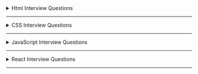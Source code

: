 <details>
  <summary>Html Interview Questions</summary>

  <details>
    <summary>1. What is Html? </summary>

- HTML stands for **HyperText Markup Language**. It defines the structure of the data that will be rendered on the browser in a webpage.

- It is a standard text formatting language used for developing web pages **released in 1993**.

- The latest version of HTML is HTML5. There are two main components in HTML language, **Tags** and **Attributes**.
</details>

---

  <details>
    <summary>2. State the difference between HTML and XHTML. </summary>

| **HTML**                                                                                                                                      | **XHTML**                                                                                                                                                    |
| --------------------------------------------------------------------------------------------------------------------------------------------- | ------------------------------------------------------------------------------------------------------------------------------------------------------------ |
| HTML stands for **HyperText Markup Language**. It was developed by Tim Berners-Lee.                                                           | XHTML stands for **Extensible Hypertext Markup Language**. It was developed by W3C i.e.lowercase World Wide Web Consortium.                                  |
| **It was developed in 1991**. It is **extended from SGML**. All **tags and attributes are not necessarily to be in lower or upper case**.     | **It was released in 2000**. It is **extended from XML and HTML**. In this, **every tag and attribute should be in lower case**.                             |
| The **format is a document file format**. **Doctype is not necessary to write at the top**. The used filename **extensions are .html, .htm**. | The **format is a markup language**. **Doctype is very necessary to write at the top of the file**. The used Filename **extensions are .xhtml, .xht, .xml**. |
| It is **not necessary to close the tags in the order they are opened**.                                                                       | It is **necessary to close the tags in the order they are opened**.                                                                                          |

</details>

---

  <details>
    <summary>3. State the difference between Elements and Tags?</summary>

| Elements                                                                                                                                                                                | Tags                                                                                                             |
| --------------------------------------------------------------------------------------------------------------------------------------------------------------------------------------- | ---------------------------------------------------------------------------------------------------------------- |
| An element **consists of an opening tag, content, and a closing tag**. It represents a complete, structured unit within an HTML document.                                               | A tag is a **fundamental building block of HTML**.Tags are used to define HTML elements.                         |
| Elements can be as **simple as a pair of tags or it can include content between the opening and closing tags.** Ex- &lt;p&gt; &lt;/p&gt;, &lt;p&gt;This is a paragraph&lt;/p&gt;        | Tags are represented by angle brackets `("<" and ">")`.**Tags come in pairs: an opening tag and a closing tag**. |
| Elements can also have attributes that provide additional information about the element.                                                                                                | **Opening tag:** &lt;tagname&gt; . **Closing tag:** &lt;/tagname&gt;                                             |
| **Example of an element with content:** &lt;p&gt;This is a paragraph&lt;/p&gt;. **Example of an element without content (empty element):** &lt;img src="image.jpg" alt="An image" /&gt; | **Example**: &lt;p&gt; (opening tag), &lt;/p&gt; (closing tag)                                                   |

</details>

---

  <details>
    <summary>4. What are Attributes in tags? </summary>

- Attributes provide additional information about HTML elements and are used within the opening tag of an element.

- Attributes are always included in the opening tag and are written as name/value pairs.

  ```html
  <tagname attribute="value">Content</tagname>
  ```

- Attributes can be used to modify the behavior or appearance of an element. Different elements support different attributes.
  ```html
  <a href="https://www.example.com">Visit Example.com</a>
  ```
- Some of the **common attributes are id, class, src, href, alt** etc.
</details>

---

  <details>
    <summary>5. What are void elements in HTML?</summary>

- HTML elements which do not have closing tags or do not need to be closed are Void elements. For Example
  ```html
  <br />, <img />,
  <hr />
  <input /> <meta />, <link />, etc
  ```
- Void elements, also known as self-closing or empty elements, are HTML elements that do not have any content between an opening tag and a closing tag.

  </details>

---

  <details>
    <summary>6. What are Meta tags? </summary>

- Meta tags in HTML provide metadata about the HTML document. Metadata is information about data, and in the context of HTML.

- Meta tags convey information about the document itself, such as character encoding, page description, keywords, viewport settings, and more.

- Meta tags are placed within the &lt;head&gt; section of an HTML document.
- Here are some common meta tags and their purposes: - `<meta charset="UTF-8">` --> **Specifies the character encoding for the document**. In this example, it's set to UTF-8, which is a widely used character encoding for displaying various characters and symbols.

      - `<meta name="viewport" content="width=device-width, initial-scale=1.0">` --> **Defines the viewport properties, especially important for responsive web design**. It ensures that the page is displayed properly on different devices and screen sizes.

      - `<meta name="description" content="A brief description of the page">` --> **Provides a concise description of the HTML document**. This description may be used by search engines when displaying search results.

      - `<meta name="keywords" content="keyword1, keyword2, keyword3">` --> **Specifies a comma-separated list of keywords relevant to the content of the page**. This information was historically used by search engines for indexing.

      - `<meta name="author" content="Author Name">` --> **Identifies the author of the document.**
      - `<meta http-equiv="refresh" content="5;url=https://example.com/">` --> **Redirects the browser to another URL after a specified number of seconds (in this example, 5 seconds).**

  </details>

---

  <details>
    <summary>7. State the difference between HTML and HTML5. </summary>

| HTML                                                                                                                  | HTML5                                                                                                                           |
| --------------------------------------------------------------------------------------------------------------------- | ------------------------------------------------------------------------------------------------------------------------------- |
| It **didn’t support &lt;audio&gt; and &lt;video&gt; without the use of Flash player support.**                        | It **supports audio and video controls with the use of &lt;audio&gt; and &lt;video&gt; tags.**                                  |
| It **uses cookies to store temporary data**. **Does not allow JavaScript** to run in the browser.                     | It uses **SQL databases and application cache to store offline data**.                                                          |
| **Not possible to draw shapes** like circles, rectangles, triangles, etc.                                             | **Allows JavaScript to run in the background**. This is possible due to JS Web worker API in HTML5.                             |
| Elements like **nav** and **header** were not present. The **doctype declaration is too long and complicated**.       | **HTML5 allows drawing shapes** like circles, rectangles, triangles, etc.                                                       |
| **Vector graphics are possible in HTML with the help of various technologies** such as VML, Silver-light, Flash, etc. | New elements for web structure like **nav**, **header**, **footer**, etc. The **doctype declaration is quite simple and easy**. |
| It **does not allow drag-and-drop effects**.                                                                          | **Vector graphics is additionally an integral part** of HTML5 like **SVG** and **canvas.**                                      |

</details>

---

  <details>
    <summary>8. What are HTML entities? </summary>

- HTML entities is essential when you want to display reserved characters or characters with special meanings in HTML without triggering their associated behaviors.

- HTML entities are used to ensure that the browser correctly interprets and displays characters, even if they are reserved characters in HTML markup.

- Some common HTML entities are `&lt`, `&gt`, `&amp;euro`, `&apos` and `&quot` etc.
</details>

---

  <details>
    <summary>9. Difference between Inline and Block Elements in Html? </summary>

| **Inline**                                                                                                                                     | **Block**                                                                                                                                   |
| ---------------------------------------------------------------------------------------------------------------------------------------------- | ------------------------------------------------------------------------------------------------------------------------------------------- |
| **Inline elements do not start on a new line and only take up as much width as necessary. They do not force a new line to begin after them.**. | **Block-level elements typically start on a new line and take up the full width available, extending the entire width of their container**. |
| Inline elements flow within the content and appear next to each other horizontally..                                                           | Block-level elements create a "block" or a rectangular box in the document flow, stacking vertically on top of each other.                  |
| Examples :- `<span>`, `<a>`, `<img>`, `<br>`,`<input>`, `<strong>` and `<em>` etc.                                                             | Examples :- `<div>`, `<p>`, `<h1> to <h6>`, `<ul>`,`<ol>`, `<li>`, `<table>` and `<form>` etc.                                              |
| **Inline elements cannot contain block-level elements but can contain other inline elements**.                                                 | **Block-level elements can contain other block-level and inline elements**.                                                                 |

</details>

---

  <details>
    <summary>10. What is the difference between &lt; figure &gt; tag and &lt; img &gt; tag? </summary>

| **Figure**                                                                                                                                                                                               | **Img**                                                                                                                                                                                                                                                    |
| -------------------------------------------------------------------------------------------------------------------------------------------------------------------------------------------------------- | ---------------------------------------------------------------------------------------------------------------------------------------------------------------------------------------------------------------------------------------------------------- |
| The `<figure>` tag is used to **group together an image `(<img>)` and its caption** `(<figcaption>)`.                                                                                                    | The `<img>` (image) tag is **used to embed images in an HTML document**. It is a **void or self-closing tag, meaning it does not have a closing tag**.                                                                                                     |
| It **provides semantic meaning to the relationship between the image and its associated content**.                                                                                                       | The **src** attribute of the `<img>` tag specifies the **source (URL or file path) of the image**. Additional attributes, such as **alt** for **alternative text**, **width**, **height**, and others, can be used to provide information about the image. |
| It is a **block-level element**. **Example :-** &lt;figure&gt;&lt;img src="image.jpg" alt="An example image" /&gt;&lt;figcaption&gt;This is the caption for the image.&lt;/figcaption&gt;&lt;/figure&gt; | Example :- &lt;img src="image.jpg" alt="An example image" /&gt;                                                                                                                                                                                            |

  </details>

---

  <details>
    <summary>11. Difference between &lt; link &gt; and &lt; a &gt; tag.</summary>

| **"a" tag (Anchor Tag)**                                                                                                                                                                      | **link tag**                                                                                                                                                                                                           |
| --------------------------------------------------------------------------------------------------------------------------------------------------------------------------------------------- | ---------------------------------------------------------------------------------------------------------------------------------------------------------------------------------------------------------------------- |
| The `<a>` tag is **primarily used to create hyperlinks**, allowing users to navigate to other pages or resources.                                                                             | **The `<link>` tag is used to include external resources and define relationships between the current document and external resources**. It is commonly used to link external stylesheets, icons, and other resources. |
| **It can be used to link to external resources (other websites) or internal resources (other pages within the same website)**. The **href** attribute is used to specify the destination URL. | **It is often placed within the `<head>` section of an HTML document**. Common attributes include rel (relationship), href (URL of the external resource), and type (the MIME type of the resource).                   |
| The `<a>` tag can also be used to **create links within the same page using the fragment identifier (#)** to target an element with a specific id attribute.                                  | Row 3, Col 2                                                                                                                                                                                                           |
| Example :- `<a href="https://www.example.com">Visit Example.com</a>`                                                                                                                          | Example :- `<link rel="stylesheet" href="styles.css" />`                                                                                                                                                               |

  </details>

---

  <details>
    <summary>12. What is the difference between “display: none” and “visibility: hidden”, when used as attributes to the HTML element? </summary>

| **display: none**                                                                                                                                                   | **visibility: hidden**                                                                                                                                                                  |
| ------------------------------------------------------------------------------------------------------------------------------------------------------------------- | --------------------------------------------------------------------------------------------------------------------------------------------------------------------------------------- |
| **The display: none property removes the element from the normal document flow, and it effectively hides the element completely**.                                  | **The visibility: hidden property hides the element while still maintaining its position in the layout. The element is not visible, but it still occupies space in the document flow.** |
| The **hidden element takes up no space in the layout, meaning it doesn't affect the positioning of surrounding elements** as if it were not in the document at all. | The hidden **element is not rendered, but it still affects the layout as if it were visible.** Child elements within the hidden element are also hidden.                                |
| **Child elements within the hidden element are also hidden.** The element is not rendered, and it cannot be interacted with by the user.                            | **The element is not visible, but it is still part of the document structure and can potentially be interacted with by the user through scripting.**                                    |
| Example :- .hidden-element {display: none;}                                                                                                                         | Example :- .hidden-element {visibility: hidden;}                                                                                                                                        |

</details>

---

  <details>
    <summary>13. How do you create nested web pages in HTML? </summary>

- **Creating nested web pages using iframes in HTML involves embedding one HTML document within another using the `<iframe>`tag. Here's an example:-**

**parent.html**

```html
<!DOCTYPE html>
<html lang="en">
  <head>
    <meta charset="UTF-8" />
    <meta name="viewport" content="width=device-width, initial-scale=1.0" />
    <title>Parent Page</title>
  </head>
  <body>
    <h1>Parent Page</h1>
    <p>This is the content of the parent page.</p>

    <!-- Use an iframe to embed the child page -->
    <iframe src="child.html" width="600" height="400"></iframe>
  </body>
</html>
```

- **child.html**

```html
<!DOCTYPE html>
<html lang="en">
  <head>
    <meta charset="UTF-8" />
    <meta name="viewport" content="width=device-width, initial-scale=1.0" />
    <title>Child Page</title>
  </head>
  <body>
    <h1>Child Page</h1>
    <p>This is the content of the child page.</p>
  </body>
</html>
```

- **Creating nested web pages using iframes in HTML involves embedding one HTML document within another using the `<iframe>`tag. Here's an example:-**

- The &lt;embed&gt; tag in HTML is used for embedding external applications which are generally multimedia content like audio or video into an HTML document.

- It is used as a container for embedding plug-ins such as flash animations. This tag is a new tag in HTML 5, and it requires only starting tag.

- **embed**

  ```html
  <!DOCTYPE html>
  <html>
    <head>
      <title>embed Tag</title>
      <style>
        q {
          color: #00cc00;
          font-style: italic;
        }
      </style>
    </head>
    <body>
      <q>GeeksforGeeks</q> is loading.
      <br />
      <embed src="loading2.swf" type="application/x-shockwave-flash" />
    </body>
  </html>
  ```

  </details>

---

  <details>
    <summary>14. What is the use of the target attribute in the &lt;link&gt; tag? </summary>

- The HTML &lt;link&gt; **target Attribute** is used to specify the **window or a frame where the linked document is loaded**. It is not supported by HTML 5.

  ```html
  <link target="_blank|_self|_parent|_top|framename" />
  ```

- Attribute Values :-
- **\_blank**: It opens the link in a new window.
- **\_self**: It opens the linked document in the same frame.
- **\_parent**: It opens the linked document in the parent frameset.
- **\_top**: It opens the linked document in the full body of the window.
- **framename**: It opens the linked document in the named frame.

  </details>

---

  <details>
    <summary>15. What are semantic elements? </summary>

- Semantic Elements have meaningful names which tell about the type of content. For instance header, footer, table, … etc.

- HTML5 introduces many semantic elements as mentioned below

- **article**: It contains independent content which doesn’t require any other context.
- **aside**: It is used to place content in a sidebar i.e. aside from the existing content.
- **details**: It defines additional details that the user can hide or view.
- **figure & figcaption**: It is used to add an image to a web page with a small description.
- **footer**: It is located at the bottom of any article or document, they can contain contact details, copyright information, etc.
- **header**: It is used for the header of a section introductory of a page.
- **main**: It defines the main content of the document.
- **mark**: It is used to highlight the text.
- **nav**: It is used to define a set of navigation links in the form of a navigation bar or nav menu.
- **section**: A page can be split into sections like Introduction, Contact Information, Details, etc and each of these sections can be in a different section tag.
</details>

---

  <details>
    <summary>16. What is HTML Canvas? </summary>

- The HTML **“canvas”** element is **used to draw graphics via JavaScript**.

- The **“canvas” element is only a container for graphics**. One must use JavaScript to actually draw the graphics.

- Canvas has **several methods for drawing paths, boxes, circles, text, and adding images**.

- The **canvas would be a rectangular area on an HTML page**. By default, a **canvas has no border and no content**.

- An **id attribute** has been specified to refer to it in a script, and a **width and height attribute** to define the size of the canvas. The **style attribute** is used to add a border.

- **CANVAS**

```html
<!DOCTYPE html>
<html>
  <body>
    <canvas
      id="myCanvas"
      width="400"
      height="200"
      style="border:2px solid #000000;"
    >
    </canvas>
  </body>
</html>
```

  </details>

---

  <details>
    <summary>17. What are web storage APIs? </summary>

- **SessionStorage** and **LocalStorage** are known as the **web storage API**. Data can be stored on the client side by using these APIs.

| SessionStorage                                                                                                                                                     | LocalStorage                                                                                                                                                                     |
| ------------------------------------------------------------------------------------------------------------------------------------------------------------------ | -------------------------------------------------------------------------------------------------------------------------------------------------------------------------------- |
| SessionStorage is **used for storing data on the client side**. **Maximum limit of data saving in SessionStorage is about 5 MB**.                                  | Like SessionStorage, LocalStorage also **. **Maximum limit of data saving is about 5 MB in LocalStorage also\*\*.                                                                |
| **Data in the SessionStorage exist till the current tab is open** if we close the current tab then our data will also erase automatically from the SessionStorage. | LocalStorage has **no expiration time, Data in the LocalStorage persist till the user manually delete it**. This is the only difference between LocalStorage and SessionStorage. |

</details>

---

---

  <details>
    <summary>18. What are the new input types in HTML5 for forms? </summary>

## The following are the new input types in HTML5 for forms:

- **date -** Allows the user to select a date.

  ```html
  <input type="”date”" />
  ```

- **datetime -** Allows the user to select date and time using UTC date and time format.

  ```html
  <input type="”datetime”" />
  ```

- **datetime-local -** To select the date and time as per the local time.

  ```html
  <input type="”datetime-local”" />
  ```

- **month -** Select month and year.

  ```html
  <input type="”month”" />
  ```

- **time -** The time of day.

  ```html
  <input type="”time”" />
  ```

- **week -** Enables you to select the week and year.

  ```html
  <input type="”week”" />
  ```

- **color -** Enables you to enter a simple color value.

  ```html
  <input type="”color””" />
  ```

- **email -** Validates the input using the standard email format.

  ```html
  <input type="”email”" />
  ```

- **search -** Searches a data set.

  ```html
  <input type="”search”" />
  ```

- **number -** Accepts only numbers.

  ```html
  <input type="”number”" />
  ```

- **url -** Accepts only URLs.

  ```html
  <input type="”url”" />
  ```

  </details>

---

  <details>
    <summary>19. Explain an image map in HTML. </summary>

- An image map is **defined by the &lt;map&gt; tag**. Using this the image map tag, **we can linking the different web pages using a single image**. We can add one or more clickable areas in a single image using &lt;area&gt; tags.
</details>

---

  <details>
    <summary>20. What is the use of the figure tag in HTML 5? </summary>

- The &lt;figure&gt; tag **identifies self-contained content related to the main content. It adds self-contained content like photos, diagrams, illustrations, etc**.

- The figure, its caption, and its contents are referenced as a single unit from the main flow of the document.

- The **&lt;figure&gt; tag has two elements img src and figcaption**. **Img src is used for adding image sources in a document**, while **figcaption sets the caption of an image**.

```html
<figure>
      <img src="pancakes.jpg" alt="Blueberry Pancakes" />     
  <figcaption>A Stack of Blueberry Pancakes</figcaption>
</figure>
```

  </details>

---

  <details>
    <summary>21. What is a datalist tag? </summary>

- The &lt;datalist&gt; tag provides autocomplete feature in the HTML files. **It enables users to add the autocomplete form based on the predefined options**.

- It can be **used with an input tag so users can easily fill the data in the forms using predefined options**.

```html
<label for="car">Choose your car from the list:</label>
<input list="cars" name="car" id="car" />
<datalist id="cars">
    
  <option value="Honda">  </option>
  <option value="Hyundai">  </option>
  <option value="Maruti">  </option>
  <option value="Audi">  </option>
  <option value="BMW"></option>
</datalist>
```

  </details>

---

  <details>
    <summary>22. Why is the required attribute used in HTML5? </summary>

- This **attribute is mainly used for form validation**. Before submitting the form, **it compels the user to enter text in the text area or text field**.
</details>

---

  <details>
    <summary>23. What is the use of Geolocation API in HTML5? </summary>

- One of the **best HTML5 APIs is Geolocation API** which is **used to determine the geographical location of the user for a web application**.

- With HTML5, you can **now browse to the visitor’s current website’s latitude and longitude coordinates**.

- These **coordinates can be recorded by JavaScript and sent to the server, allowing it to display your position on the page**.

- The geolocation API is used with **navigation.geolocation object**. A Geolocation object that **contains the user’s location information and can produce a customized result is returned via the read-only property of the object**.

- **Syntax -**

```javascript
var geoLocation = navigator.geolocation;
```

  </details>

---

  <details>
    <summary>24. What is the benefit of collapsing the white space in HTML? </summary>

- **White space** is a term **used to describe empty or blank values in the code the browser reads and displays**. The collapsing of these white spaces is a unique characteristic of HTML.

- The **advantage of this feature is in its ability to reduce the time of transmitting data between server and client by removing unused bytes taken up by the white spaces**.

- If you **accidentally leave excess white space, the browser will disregard it and perfectly display the UI**.
</details>

---

  <details>
    <summary>25. What is an SVG tag in HTML? Give Example. </summary>

- **Scalable Vector Graphics** is the abbreviation for the HTML SVG. A **modularized language called HTML SVG is used to describe visuals in XML**.

- **Vector and hybrid vector/raster graphics in two dimensions are described in XML**. It comes from the W3C. **Text files containing XML define the actions of SVG images**.

- The **ability to produce and edit SVG images as XML files means that they can be done with a text editor**, but usually speaking, drawing applications like Inkspace are preferred for this purpose.

  ```html
  <!DOCTYPE html>
  <html>
    <body>
      <svg width="200" height="200">
        <circle
          cx="50"
          cy="50"
          r="45"
          stroke="pink"
          stroke-width="4"
          fill="cyan"
        />
      </svg>
    </body>
  </html>
  ```

  </details>

---

</details>

---

<!-- ************** CSS Started *************** -->
<details>
  <summary>CSS Interview Questions</summary>

  <details>
    <summary>1. What is CSS? Name some CSS frameworks.</summary>

- CSS stands for **Cascading Style Sheet**. It is a **popular styling language** which is **used with HTML to design websites**.

- **CSS allows you to apply styles to web pages**. More importantly, CSS **enables you to do this independent of the HTML that makes up each web page**.

- _It can also be used with any XML documents including plain XML, SVG, and XUL_.

**Some of the frameworks of CSS are :-**

- CSS frameworks are libraries that make web page styling easier. Some of them are **Foundation**, **Bootstrap**, **Gumby**, **Ukit**, **Semantic UI**, etc.
  </details>

  ***

  <details>
    <summary>2. What are the elements of the CSS Box Model?</summary>

  - The CSS box model **defines the layout and design of CSS elements**. It is a container that **contains multiple properties** including **borders**, **margin**, **padding**, and the **content** itself.

  - The elements are:

    - **Margin** - It removes the area around the border. It is transparent.
    - **Border** - It represents the area around the padding.
    - **Padding** - It removes the area around the content. It is transparent.
    - **Content** - It represents the content like text, images, etc.

  - The **web browser renders every element as a rectangular box according to the CSS box model**.

  </details>

  ***

  <details>
    <summary>3. What is a CSS selector?</summary>

  - CSS Selectors are **used to selecting HTML elements based on their element name, id, attributes, etc**.
  - It is **also referred as a link between the HTML document and the style sheet**.
  - There are several different types of selectors in CSS.

    - **CSS Element Selector**
    - **CSS Id Selector**
    - **CSS Class Selector**
    - **CSS Universal Selector**
    - **CSS Group Selector**

  - For [more details](https://medium.com/@subhamkr1995dob/article-on-the-introduction-to-css-and-its-selectors-c4c254135387) about css selectors
  </details>

  ***

  <details>
    <summary>4. State the difference between CSS and CSS3.</summary>

  | **CSS**                                                                                            | **CSS3**                                                                                                                                                        |
  | -------------------------------------------------------------------------------------------------- | --------------------------------------------------------------------------------------------------------------------------------------------------------------- |
  | **CSS is capable of positioning texts and objects**. CSS is somehow backward compatible with CSS3. | On the other hand, **CSS3 is capable of making the web page more attractive and takes less time to create**. If you write CSS3 code in CSS, it will be invalid. |
  | **Responsive designing is not supported in CSS**                                                   | **CSS3 is the latest version, hence it supports responsive design.**                                                                                            |
  | CSS cannot be split into modules.                                                                  | Whereas, whereas CSS3 can be breakdown into modules.                                                                                                            |
  | Using CSS, we **cannot build 3D animation and transformation**.                                    | But in CSS3 we can **perform all kinds of animation and transformations as it supports animation and 3D transformations**.                                      |
  | CSS is **very slow as compared to CSS3**                                                           | Whereas, **CSS3 is faster than CSS**.                                                                                                                           |

  </details>

  ***

  <details>
    <summary>5. Lists of CSS Frameworks</summary>

  - **The best CSS frameworks are**:

    - Bootstrap
    - Foundation
    - Bulma
    - UIKit
    - Semantic UI
    - Materialize
    - Pure
    - Tailwind CSS
    </details>

  ***

  <details>
    <summary>6. How many different ways are their to add CSS to HTML file?</summary>

  - **There are three types of CSS which are given below:**

    - **Inline CSS:** Inline CSS contains the **CSS property in the body section attached with the element known as inline CSS**. This kind of style is specified within an HTML tag using the style attribute.

    - **Internal or Embedded CSS:** This can be **used when a single HTML document must be styled uniquely.** The CSS ruleset should be within the HTML file in the head section i.e the **CSS is embedded within the HTML file**.

    - **External CSS:** External CSS **contains a separate CSS file which contains only style property with the help of tag attributes (For example class, id, heading, … etc).** CSS property is written in a separate file with **.css** extension and should be linked to the HTML document using the **link tag**. **This means that for each element, style can be set only once and that will be applied across web pages**.
    </details>

  ***

  <details>
    <summary>7. What is a CSS preprocessor? What are SASS, LESS, and Stylus? Why do people use them?</summary>

  - **CSS preprocessor is a tool used to enhance the basic functionality and let us use the complex logical syntax** such as **variables**, **functions**, **mixins**, and **code nesting within vanilla CSS scripts themselves**.

  - CSS preprocessor **allows us to generate CSS from the preprocessor’s own unique syntax**. It extends the basic functionality of default vanilla CSS through its own scripting language.

  - **There are 3 preprocessor of CSS :-**

    - **SaaS (Syntactically Awesome Style Sheets) :-**

      - It **reduces the repetition of CSS, thus saving time. It uses .sass extension.**

      - SASS can be **written in two different syntaxes**. The original syntax, called the **indented syntax**, uses indentation to separate code blocks and newline characters to separate rules.

      - The **newer syntax**, Sassy CSS (SCSS), **uses block formatting, like CSS, and braces to denote code blocks and semicolons to separate rules within a block.** The _indented syntax and SCSS files have the extensions .sass and .scss respectively_.

    - **Less (Leener Stylesheets) :-**

      - **Easy to add to any JavaScript project with the help of npm or less.js file.** Here, **@ is used to define the variables.**

      - **It uses the extension .less. LESS syntax is similar to SCSS with some exceptions.**

    - **Stylus :-** + **Stylus is quite flexible when it comes to writing syntax**. It **supports native CSS and allows omission of colons, semicolons, and brackets**.

          + There is **no need to use @ or $ to define the variables**.

      </details>

  ***

  <details>
    <summary>8. What is the difference among inline, inline-block, and block elements?</summary>

| **Inline**                                                                                                        | **Inline-Block**                                                                                                                                                                | **Block**                                                                                                                    |
| ----------------------------------------------------------------------------------------------------------------- | ------------------------------------------------------------------------------------------------------------------------------------------------------------------------------- | ---------------------------------------------------------------------------------------------------------------------------- |
| Inline elements **do not start on a new line**; they appear on the same line as the content and tags beside them. | Inline-block elements are **similar to inline elements, but they can have padding, margins, and set height and width values**.                                                  | Block elements **always start on a new line and occupy an entire row or width**.                                             |
| Inline elements **do not force a new line to begin after them, and they flow with the content**.                  | Like inline elements, inline-block elements **do not start on a new line, but they can have a width and height, and they respect top and bottom margins and paddings**.         | Block elements **create a "block" or "box" on the page, and subsequent elements start on a new line below them.**            |
| Some examples of inline elements are &lt;a&gt;, &lt;strong&gt;, &lt;span&gt;, and &lt;img&gt;.                    | This makes inline-block elements useful for **creating layouts where you want elements to sit next to each other horizontally**, but you also want to control their dimensions. | Examples of block elements include &lt;div&gt;, &lt;p&gt;, &lt;h1&gt; to &lt;h6&gt;, &lt;ul&gt;, &lt;ol&gt;, and &lt;li&gt;. |

  </details>

---

  <details>
    <summary>9. What are pseudo elements and pseudo classes?</summary>

| **pseudo elements**                                                                                                   | **pseudo-class**                                                                                                  |
| --------------------------------------------------------------------------------------------------------------------- | ----------------------------------------------------------------------------------------------------------------- |
| Pseudo elements help to **create items that do not normally exist in the document tree**.                             | Pseudo classes **select regular elements under specific conditions** such as when a user is hovering over a link. |
| The examples of pseudo elements are: **::before**, **::after**, **::selection**, **::first-letter**, **::first-line** | The examples of pseudo classes are: **:hover**, **:active**, **:link**, **:visited**, **:focus**                  |

  </details>

---

  <details>
    <summary>10. What are the differences between adaptive design and responsive design?</summary>

| **Adaptive Design**                                                                                                                                                                                                           | **Responsive Design**                                                                                                                                                 |
| ----------------------------------------------------------------------------------------------------------------------------------------------------------------------------------------------------------------------------- | --------------------------------------------------------------------------------------------------------------------------------------------------------------------- |
| It **focuses on multiple fixed layout sizes in website development**.                                                                                                                                                         | It **focuses on showing content based on available browser space.**                                                                                                   |
| In this kind of website design, **first the available space is detected and then the layout**, with most appropriate size, is picked and used to display the content. **Resized browser window has no effect on the design**. | In this kind of website design, **when the browser window is resized, the content of the website is dynamically and optimally rearranged to accommodate the window.** |
| It uses six standard screen widths, **320 px**, **480 px**, **760 px**, **960 px**, **1200 px**, and **1600 px**.                                                                                                             | Depending on the target device’s properties, **it uses CSS media queries to change styles for adapting to different screens.**                                        |
| It **takes a lot of time and effort** because the options and realities of the end users need to be examined first and then the best possible adaptive solutions are designed.                                                | Building and designing fluid websites that can accommodate content depending on the screen size **does not take much work**.                                          |
| It **gives a lot of control over the design for specific screens**.                                                                                                                                                           | It **does not allow much control over the design.**                                                                                                                   |

  </details>

---

  <details>
    <summary>11. What is the use of ruleset?</summary>

- In CSS, **a ruleset is a fundamental structure that defines the styling properties for a specific set of HTML elements**.

- A ruleset consists of two main parts: a selector and a declaration block.

  - **Selector**:

    - The selector is used to target one or more HTML elements to which the styling rules will be applied.

    - It can be an HTML tag (e.g., p for paragraphs), a class (e.g., .my-class), an ID (e.g., #my-id), or a combination of these.

  - **Declaration Block**:

        - The declaration block is enclosed in curly braces {} and contains one or more declarations separated by semicolons.

        - Each declaration consists of a property and a value, specifying the style rule for the selected element(s).

          ```css
          /* Selector */
                p {
                  /* Declaration Block */
                  color: blue;
                  font-size: 16px;
                  margin: 10px;
                }
          ```

    </details>

---

  <details>
    <summary>12. What are the advantages and disadvantages of External Style Sheets?</summary>

- Advantages :- The advantages of using external style sheets are as follows:

  - Styles of numerous **documents can be organized from one single file.**

  - Classes can be made for use on numerous HTML element types in many forms of the site.

  - In complex contexts, methods such as **selector** and **grouping** can be implemented to apply styles.

- Disadvantages :- The disadvantages of using external style sheets are as follows:

      + An **extra download is necessary to import style information for each file.**

      + The **execution of the file may be deferred till the external style sheet is loaded.**

      + While implementing style sheets, we need to test web pages with multiple browsers in order to check compatibility issues.

  </details>

---

  <details>
    <summary>13. What is the float property of CSS?</summary>

- The CSS float property is used to move the image to the right or left along with the texts to be wrapped around it.
- It doesn't change the property of the elements used before it.
- The float property defines the flow of content. Below are the types of floating properties:

  | **Float Type** | **Usage**                                                                   |
  | -------------- | --------------------------------------------------------------------------- |
  | float: left    | Element floats on the left side of the container                            |
  | float: right   | Element floats on the right side of the container                           |
  | float: inherit | The element inherits the floating property of its parent (div, table, etc…) |
  | float: none    | Element is displayed as it is (Default).                                    |

  </details>

---

  <details>
    <summary>14. What are the properties of Flexbox?</summary>

- **The different properties of flex-box are as followed :-**

  - **display :-** **It is used to describe a flex container.** The flex value is utilized to establish a flex container.

  - **flex-direction :-** **It is employed to determine the direction of the primary axis, which is the axis that flex items are arranged along.** This property can have the values **row**, **row-reverse**, **column**, and **column-reverse**.

  - **justify-content :-** **It aligns flex items parallel to the primary axis.** This property can take many different values, including **flex-start**, **flex-end**, **center**, **space-between**, **space-around**, and **space-evenly**.

  - **align-items :-** **It align flex items perpendicular to the primary axis.** **Flex-start**, **flex-end**, **center**, **baseline**, and **stretch** are all possible values for this attribute.

  - **flex-wrap :-** **It determines whether or not flex items should wrap when their width exceeds the width of the flex container.** This property’s possible values are **nowrap**, **wrap**, and **wrap-reverse**.

  - **align-content :-** When there is **extra space in the flex container, use align-content to align flex lines perpendicular to the major axis.** This property’s likely values are **flex-start**, **flex-end**, **center**, **space-between**, **space-around**, and **stretch**.

  - **flex :-** It is **used to establish** the **flex grow**, **flex shrink**, and **flex basis** of a **flex** item. The **shorthand property** flex creates all three values at the same time. **The individual properties are flex-grow, flex-shrink, and flex-basis**.
  </details>

---

  <details>
    <summary>15. Why is the imported function an easy way to insert a file?</summary>

- An imported style sheet permits us to **import external files or combine one style sheet with another**.

- The import function **gives the provision to combine many elements or functionalities into one**.

- The **syntax to import** any file is **@import notation**, which is used inside the &lt;Style&gt; tag. There is a **one rule** that implies that the **last imported sheet will override the previous ones.**

  ```html
  <Link Rel=Stylesheet Href=”Main.Css” Type=”Text/Css>
  <style type="”text" ="css”">
    <!–
      @import url(http://www.xyz.css); ..your code
    –>
  </style>
  ```

  </details>

---

  <details>
    <summary>16. How is border-box different from content-box?</summary>

| **Border Box**                                                                                                                                                               | **Content Box**                                                                                                               |
| ---------------------------------------------------------------------------------------------------------------------------------------------------------------------------- | ----------------------------------------------------------------------------------------------------------------------------- |
| The **border-box property contains** the **content**, **border**, and **padding in height and width properties**.                                                            | **Content-box**, on the other hand, is the **default value box-sizing property.**                                             |
| **The border box includes both the content and the padding of an element.**                                                                                                  | **The content box represents the actual content of the element, such as text, images, or other media.**                       |
| **If you set the width and height of an element using the border-box model**, the specified dimensions include **both the content box and any padding or border around it.** | When you **set the width and height of an element using CSS**, you are usually **setting the dimensions of the content box.** |
| This can be particularly **useful when you want to control the total space an element occupies, including its content, padding, and border.**                                | If you set the width of an element to 100 pixels, for example, the content box will be 100 pixels wide.                       |

#### Border Box

```css
  .border-box {
    box-sizing: border-box;
    width: 100px;
    height: 50px;
    border: 2px solid black;
  }

  <div class="border-box">This is the border box</div>

```

#### Content Box

```css
.content-box {
  width: 100px;
  height: 50px;
  border: 2px solid black;
}
<div class="content-box">This is the content box</div>

```

  </details>

---

  <details>
    <summary>17. Explain the concept of specificity in CSS.</summary>

- In CSS, **specificity is a set of rules that determines which styles are applied to an element when multiple conflicting styles are present.**

- Specificity is **important for understanding how the browser decides which CSS rules to apply when there are competing selectors targeting the same element.**

- The **more specific a selector** is, the **higher its specificity**.

- **Specificity is typically expressed as a four-part value**, represented as **a**, **b**, **c**, **d**, where each part corresponds to a different level of specificity:

      + **Inline Styles (a):**
        * This is the **highest level of specificity.**
        * It **involves styles applied directly to an element using the style attribute.**

          ```html
          <p style="color: red;">This is a paragraph.</p>
          ```

      + **ID Selectors (b):**
        * ID selectors **target elements with a specific id attribute.**
        * They are **more specific than class selectors or tag selectors.**

          ```css
            #uniqueElement {
              color: blue;
            }
          ```

      + **Class Selectors, Attribute Selectors, and Pseudo-Classes (c):**
        * These selectors **target elements based on their class, attribute, or state.**
        * They **are less specific than ID selectors but more specific than tag selectors.**

          ```css
            .someClass {
              font-size: 16px;
            }

            [type="text"] {
              background-color: #eee;
            }

            a:hover {
              text-decoration: underline;
            }
          ```

      + **Type Selectors and Pseudo-Elements (d):**
        * **These are the least specific selectors** and **target elements based on their type** (e.g., div, p, a) or pseudo-elements (e.g., ::before, ::after).

          ```css
            p {
              margin: 10px;
            }

            li::before {
              content: "•";
            }
          ```

  </details>

---

  <details>
    <summary>18. Describe the difference between position: relative;, absolute;, fixed;, and static;.</summary>

- In CSS, the **position property is used to control the positioning of elements on a web page.** The values you can use with the **position property include relative, absolute, fixed, and static.**

  - **position: static; :-**

    - This is the **default value.**
    - Elements with **position: static;** are **positioned in the normal flow of the document.**
    - The **top**, **right**, **bottom**, and **left properties have no effect on statically positioned elements.**

      ```css
      .static-example {
        position: static;
      }
      ```

  * **position: relative; :-**

    - **Positioned relative to its normal position in the document flow.**
    - The **top**, **right**, **bottom**, and **left** properties can be **used to adjust the element's position relative to where it would be in the normal flow.**

      ```css
      .relative-example {
        position: relative;
        top: 10px;
        left: 20px;
      }
      ```

  * **position: absolute; :-**

    - **Positioned relative to the nearest positioned ancestor** (instead of positioned relative to the viewport, like fixed).
    - If there is **no positioned ancestor, it is positioned relative to the initial containing block (often the &lt;html&gt; element).**
    - The **top**, **right**, **bottom**, and **left properties are used to position the element.**

      ```css
      .absolute-example {
        position: absolute;
        top: 50px;
        left: 100px;
      }
      ```

  * **position: fixed; :-**

    - **Positioned relative to the viewport (browser window).**
    - **It remains fixed at its position even when the page is scrolled.**
    - The **top**, **right**, **bottom**, and **left properties are used to position the element.**

      ```css
      .absolute-example {
        position: absolute;
        top: 50px;
        left: 100px;
      }
      ```

  ## Note :-

      - It's important to note that when using relative, absolute, or fixed, the positioned element is taken out of the normal flow of the document, and other elements may be positioned relative to it.

  </details>

---

  <details>
    <summary>19. What is the purpose of the z-index property?</summary>

- The z-index property in CSS is used to **control the stacking order of positioned elements on a web page along the z-axis (depth axis)**.

- **When elements overlap**, the z-index property determines **the order in which they are stacked**, with **higher values appearing in front of or on top of lower values.**

- **Elements are stacked in the order they appear in the HTML document.** **Elements that come later** in the document are **stacked on top of earlier elements by default.**

- The z-index property can be **applied to positioned elements (position: relative;, position: absolute;, or position: fixed;).**

- **Negative values are also allowed**, and they **place the element behind elements with positive or zero z-index values.**

- **The z-index property only works on positioned elements.** If an element is not positioned (position: static; is the default), the z-index has no effect.

- **Keep in mind** that the z-index property only **affects the stacking order within the same stacking context**, and **stacking contexts are created** by elements with a **specified position value other than static and a z-index value other than auto.**
</details>

---

  <details>
    <summary>20. Explain the CSS 'box-sizing' property.</summary>

- The **box-sizing property** in CSS is **used to control how the total width and height of an element are calculated, including its content, padding, and border.**

- It has **two possible values:** _content-box_ **and** _border-box._

- Using **box-sizing: border-box;** can be particularly useful in layouts, as it simplifies calculations.

- With border-box, you can **set the dimensions of an element without worrying about adding the padding and border sizes separately.**

- You can also set **box-sizing: border-box; globally using the universal selector \* to apply it to all elements on the page.**

- **Keep in mind that changing the box-sizing property may affect existing layouts**, so it's essential to test and adjust accordingly.
</details>

---

  <details>
    <summary>21. How does Flexbox differ from Grid layout?</summary>

| **FLEXBOX**                                                                                                                              | **GRID**                                                                                                                                          |
| ---------------------------------------------------------------------------------------------------------------------------------------- | ------------------------------------------------------------------------------------------------------------------------------------------------- |
| It is a **one-dimensional layout model**, primarily **designed for laying out items in a single direction—either as a row or a column.** | It is a **two-dimensional layout model** that allows you to **define both rows and columns in a grid, creating a more complex layout structure.** |
| **You can define whether items should flow in rows or columns**, and the **cross axis is perpendicular to the main axis.**               | **Involves both rows and columns, and you can control them independently.**                                                                       |
| Provides **properties like justify-content and align-items to align items along the main and cross axes.**                               | Offers similar alignment **properties (justify-items, align-items), but you can also align entire grid areas.**                                   |
| **Allows you to reorder items using the order property.**                                                                                | **Doesn't automatically reorder items; it focuses on the placement of items in the defined grid.**                                                |
| **Well-suited for building dynamic and responsive interfaces**, especially when dealing with **content of unknown size**.                | **Useful for larger, more structured layouts**where you have a defined grid structure.                                                            |
| **Deals with either rows or columns at a time.**                                                                                         | **Simultaneously handles rows and columns**, allowing for complex layout structures.                                                              |
| **Items are placed along a single axis**, either **horizontally** or **vertically**.                                                     | **Items are placed in both rows and columns**, and you have **precise control over their placement**.                                             |

  </details>

---

  <details>
    <summary>22. Explain the concept of CSS Grid Layout and provide an example.</summary>

- CSS Grid Layout is a powerful **two-dimensional layout system** that allows you to **design complex web layouts with rows and columns**.

- It provides a **grid-based structure** for both the **container** and its **children**, offering **precise control over the placement and alignment of elements**.

- We can **create responsive and flexible designs more efficiently than traditional layout methods**.

- Here's a brief explanation of the key concepts in CSS Grid Layout:

  - **Grid Container:-**

    - The element on which you apply **display: grid** becomes the grid container.
    - It **holds the grid items (children)** and **defines the grid context.**

  - **Grid Items:-**
    - The **direct children of the grid container** are the grid items.
    - They are **placed within the grid cells** created by the grid container.
  - **Grid Lines:-**

    - **Horizontal and vertical lines** that **divide the grid into rows and columns**.
    - **Numbered starting from 1**, and you can refer to them in positioning grid items.

  - **Grid Tracks:-**

    - The **space between two adjacent grid lines**, either a **row track** or a **column track**.
    - Can be sized explicitly or implicitly based on content.

  - **Grid Areas:-** + Named areas of the grid **created by combining multiple cells**. + Useful for **assigning content to specific regions** of the grid.

        ```html
        <!DOCTYPE html>
        <html lang="en">
        <head>
          <meta charset="UTF-8">
          <meta name="viewport" content="width=device-width, initial-scale=1.0">
          <style>
            .grid-container {
                display: grid;
                grid-template-columns: 1fr 2fr 1fr; /* Three columns, the middle one twice as wide as the others */
                grid-template-rows: 100px 200px; /* Two rows with specified heights */
                gap: 10px; /* Space between grid items */
            }

            .item {
                background-color: lightblue;
                padding: 20px;
                border: 1px solid #333;
              }

            /* Define a named area */
            .item2 {
              grid-area: 2 / 2 / 3 / 3; /* Row start / Column start / Row end / Column end */
           }
          </style>
        </head>
        <body>
          <div class="grid-container">
            <div class="item">1</div>
            <div class="item item2">2</div>
            <div class="item">3</div>
            <div class="item">4</div>
          </div>
        </body>
        </html>
        ```
        ### Example - In this example
        + The **.grid-container is set as a grid** with three columns and two rows.
        + Each **.item** is a **grid item** placed within the grid cells.
        + **.item2** is assigned a **named area** using the grid-area property.

    </details>

---

  <details>
    <summary>23. Describe the use of CSS transitions and animations.</summary>

| **CSS Transition**                                                                                                                                               | **CSS Animation**                                                                                                                                                                    |
| ---------------------------------------------------------------------------------------------------------------------------------------------------------------- | ------------------------------------------------------------------------------------------------------------------------------------------------------------------------------------ |
| Transitions **allow you to smoothly change property values over a specified duration.**                                                                          | Animations **allow you to create more complex and customized effects by defining keyframes**.                                                                                        |
| Commonly used **properties for transitions include** **transition-property**, **transition-duration**, **transition-timing-function**, and **transition-delay**. | **Keyframes are specific points in the animation sequence** where you can set different property values.                                                                             |
| Transitions are **often used for hover effects, state changes, or user interactions**.                                                                           | Animations are **defined using @keyframes where you specify styles at different points in time.**                                                                                    |
| They provide a **smooth transition between the original and new property values.**                                                                               | They **provide more control over the animation sequence** and are **suitable for more complex effects**. Animations **can be set to run infinitely or a specified number of times.** |

### Basic Syntax of CSS Transition and its example :-

- Syntax :-

```css
/* Apply a transition to the color property over 0.5 seconds */
.element {
  transition: color 0.5s ease;
}
```

- Example :-

```css
.box {
  width: 100px;
  height: 100px;
  background-color: blue;
  transition: width 0.5s ease;
}

.box:hover {
  width: 150px;
}
```

### Basic Syntax of CSS Animations and its example :-

- Syntax :-

```css
/* Define an animation with keyframes */
@keyframes slide {
  0% {
    left: 0;
  }
  100% {
    left: 100px;
  }
}

/* Apply the animation to an element */
.element {
  animation: slide 2s ease infinite;
}
```

- Example :-

```css
@keyframes colorChange {
  0% {
    background-color: red;
  }
  50% {
    background-color: yellow;
  }
  100% {
    background-color: green;
  }
}

.box {
  width: 100px;
  height: 100px;
  animation: colorChange 3s ease infinite;
}
```

  </details>

---

  <details>
    <summary>24. How does the CSS transform property work, and what are some use cases for it?</summary>
  </details>

---

  <details>
    <summary>25. Explain the concept of Critical CSS.</summary>

- Critical CSS is a **technique used in web development to improve the initial loading performance of a web page**.

- The **idea is to identify and inline the minimal set of CSS required to render the above-the-fold content**, which is the **content that is initially visible to users without scrolling**.

- **By delivering this critical CSS inline within the HTML document or as a small linked stylesheet**, you can **ensure that the essential styles are applied quickly, reducing the perceived page load time.**

- Here's a simplified example of using critical CSS:

```html
<!DOCTYPE html>
<html lang="en">
  <head>
    <meta charset="UTF-8" />
    <meta name="viewport" content="width=device-width, initial-scale=1.0" />
    <style>
      /* Critical CSS for above-the-fold content */
      body {
        font-family: 'Arial', sans-serif;
        background-color: #f0f0f0;
      }

      header {
        background-color: #333;
        color: #fff;
        padding: 10px;
      }

      /* Link to the full stylesheet for non-critical styles */
      <link rel="stylesheet" href="styles.css">
    </style>
  </head>
  <body>
    <header>
      <h1>My Website</h1>
      <nav>
        <!-- Navigation links -->
      </nav>
    </header>
    <!-- Rest of the page content -->
  </body>
</html>
```

  </details>

---

  <details>
    <summary>26. Explain the difference between em and rem units in CSS.</summary>

| **em**                                                                                                                                                  | **rem**                                                                                                                             |
| ------------------------------------------------------------------------------------------------------------------------------------------------------- | ----------------------------------------------------------------------------------------------------------------------------------- |
| The **em unit** is **relative to the font size of the closest parent element** with a specified font size.                                              | The **rem unit** is **relative to the font size of the root element(html)**.                                                        |
| If **used on a property like font-size**, it will be **relative to the font size of the parent element.**                                               | It is **not affected by the font size of any parent element.**                                                                      |
| Since **em** is based on the font size of the parent element, **changes in the parent's font size will affect the size of the child element using em**. | Changes in the **font size of parent elements do not affect the rem unit**. It **provides a more consistent and predictable size.** |
| If you **want a size to be relative to the font size of a specific parent, use em.**                                                                    | If you **want a size that remains consistent across the entire document, use rem.**                                                 |
| **em** may be **more suitable for text-related properties.**                                                                                            | rem is often **preferred for layout-related properties.**                                                                           |

Usage Example of **em :-**

```css
.parent {
  font-size: 16px; /* Base font size */
}

.child {
  font-size: 1.5em; /* 1.5 times the font size of the parent, i.e., 24px (16 * 1.5) */
}
```

Usage Example of **rem :-**

```css
html {
  font-size: 16px; /* Base font size for the entire document */
}

.element {
  font-size: 1.5rem; /* 1.5 times the root font size, i.e., 24px (16 * 1.5) */
}
```

</details>

---

<details>
  <summary>27. What is the CSS will-change property used for?</summary>

- The **will-change** CSS property is **used to inform the browser that an element is likely to be changed in the future.**
- **Allowing the browser** to **apply optimizations** for **smoother animations and transitions**.
- **By using will-change**, you can provide a **hint to the browser about what kind of changes to expect**, and it can make **performance optimizations accordingly.**
- **will-change** is particularly **useful when you know that certain properties of an element will be animated or transitioned.**
- The **browser can allocate resources more efficiently and avoid unnecessary computations** for elements that are unlikely to change.
- **Applying it to too many elements or using it unnecessarily can lead to increased memory usage.**
- **You can specify multiple properties** by **separating them with spaces**, or you can **use the auto value** to let the browser decide which properties to optimize. **Example:** will-change: transform opacity; or will-change: auto;
</details>

---

<details>
  <summary>28. What are CSS Variables (Custom Properties), and how are they useful?</summary>

- **CSS Variables allow you to define values in a single place** (typically **in the :root pseudo-class** or within a **specific element**) and **reuse them throughout your stylesheet**.

- Variables can be **updated dynamically using JavaScript**, making it **easier to implement dynamic theming** or **respond to user interactions**.

- Variables **improve the readability and maintenance of your stylesheets** by providing **meaningful names for values**, **reducing redundancy**, and making it **easier to update styles globally**.

- Variables can be **scoped to specific elements**, allowing you to **define local variables within a particular section** of your stylesheet **without affecting the global scope**.
- You can **provide fallback values** in case a variable is **not defined or supported by a browser**, **ensuring a graceful degradation of styles**.

### Example :-

```css
:root {
  --main-color: #3498db;
  --accent-color: #e74c3c;
}

.button {
  background-color: var(--main-color);
  color: #fff;
  padding: 10px 20px;
  border: 2px solid var(--accent-color);
}

.button:hover {
  background-color: var(--accent-color);
  border-color: var(--main-color);
}
```

- In this example, two variables (**--main-color** and **--accent-color**) are defined in the :root pseudo-class.

</details>

---

<details>
  <summary>29. Discuss the importance of performance considerations in CSS, especially in the context of large-scale applications.</summary>

- **Optimizing CSS for large-scale applications** is not just about aesthetics; it **directly impacts the overall performance and user satisfaction**.

- **Balancing design flexibility with performance considerations** is **essential for delivering a fast, responsive, and enjoyable user experience**.

- **Regular audits**, **testing**, and **staying informed about best practices** are **crucial for maintaining optimal performance in large-scale CSS applications.**

- **Efficient CSS practices can significantly impact the loading speed**, **rendering performance**, and **overall user experience** of a website or web application.
</details>

---

<details>
  <summary>30. What is the purpose of media queries in responsive design?</summary>

- **Allow you to apply styles based on various characteristics of the user's device or viewport**.

- **Enabling the creation of websites that adapt to different screen sizes, resolutions, and capabilities.**

- **The primary purpose of media queries is to implement responsive design strategies.**

- **Providing a seamless and optimized user experience across a range of devices.**

- By leveraging media queries, **web developers can create flexible and adaptive layouts** that **enhance the user experience across a diverse range of devices**.
</details>

</details>

---

<details>
<summary>JavaScript Interview Questions</summary>

<details>
  <summary>1. What is JavaScript?</summary>

- JavaScript is a **popular web scripting language** and is **used for client-side and server-side development**.

- The JavaScript code can be inserted into HTML pages that can be understood and executed by web browsers while also **supporting object-oriented programming abilities**.

- It is designed to make web pages interactive and dynamic.

- **Here are some key characteristics and aspects of JavaScript: -**

  - **Client-Side Scripting :-**

    - JavaScript is **mainly employed as a client-side scripting language**, executing code on the user's browser.
    - It **enables the creation of dynamic content, manipulation of the Document Object Model (DOM), and handling user interactions** without the need for constant communication with the server.

  - **Object-Oriented Programming: :-**

    - **JavaScript is an object-oriented language**, supporting the creation and manipulation of objects.
    - **Objects in JavaScript can be created from predefined classes or dynamically during runtime.**

  - **Interactivity and Event Handling :-**

    - It can **respond to various events** such as user **clicks**, **keyboard inputs**, and **form submissions**, allowing developers to **create responsive and engaging user interfaces.**

  - **Cross-Browser Compatibility :-**

    - JavaScript is **supported by all major web browsers**, ensuring that code written in **JavaScript works consistently across different platforms.**

  - **Asynchronous Programming :-**

    - JavaScript **supports asynchronous programming**, allowing certain tasks to be **executed independently without blocking the main execution thread**.

  - **ECMAScript :-**

    - JavaScript is **based on the ECMAScript standard**, which defines the language specifications.
    - **Modern browsers implement the latest ECMAScript standards** to ensure compatibility with newer JavaScript features.

  - **Server-Side Development :-** - **JavaScript has expanded its role to server-side development** with the **introduction of platforms like Node.js.** - This **allows developers** to **use JavaScript** for **both front-end and back-end development**, creating more cohesive and efficient development workflows.
  </details>

---

<details>
  <summary>2. What is the difference between let, const, and var in variable declaration?</summary>

| **var**                                                                                                                                                        | **let**                                                                                                                                                                              | **const**                                                                                          |
| -------------------------------------------------------------------------------------------------------------------------------------------------------------- | ------------------------------------------------------------------------------------------------------------------------------------------------------------------------------------ | -------------------------------------------------------------------------------------------------- |
| Variables declared with **var are function-scoped.**                                                                                                           | Variables declared with **let are block-scoped.**                                                                                                                                    | Variables declared with **const are also block-scoped.**                                           |
| This means that the **variable is only available within the function where it is declared.**                                                                   | This means that the **variable is only available within the block (enclosed by curly braces) where it is declared.**                                                                 | const **variables must be initialized at the time of declaration, and they cannot be reassigned.** |
| **var** variables are **hoisted to the top of their scope.** This means that you can **use the variable before it is declared**, but it will be **undefined.** | let variables are **hoisted to the top of their block**, but **they are not initialized.** If you try to **use the variable before its declaration, you will get a ReferenceError.** | const **does not allow for variable redeclaration within the same block.**                         |
| **var** allows for **variable redeclaration within the same scope.** var variables **can be reassigned.**                                                      | let **does not allow for variable redeclaration within the same block.** let **variables can be reassigned.**                                                                        | const is often **used for values that should not be changed, such as constants.**                  |

### Example of _var_:-

```javascript
function example() {
  console.log(x); // undefined
  var x = 5;
  console.log(x); // 5
}
```

### Example of _let_:-

```javascript
if (true) {
  console.log(x); // ReferenceError: Cannot access 'x' before initialization
  let x = 5;
  console.log(x); // 5
}
```

### Example of _const_:-

```javascript
const pi = 3.14;
// pi = 3.14159; // Error: Assignment to constant variable
```

</details>

---

<details>
  <summary>3. Explain the concept of hoisting in JavaScript.</summary>

- **Hoisting is a behavior in JavaScript** where **variable** and **function declarations are moved to the top of their containing scope during the compilation phase.**

- This means that you can **use variables or functions before they are declared in the code.**

- It's important to note that **only the declarations are hoisted, not the initializations or assignments.**

- When a variable is declared with **var**, the declaration is **hoisted to the top of its scope**, but the **initialization remains in place.**

- If you **try to access the variable before its declaration**, it will exist but be **undefined.**
  ```javascript
  console.log(x); // undefined
  var x = 5;
  console.log(x); // 5
  ```
- Unlike **var**, **let** and **const** are hoisted to the **top of their block** but are **not initialized.**.Trying to **access them before their declaration results in a ReferenceError.**

- **Function declarations are also hoisted to the top of their containing scope.** This means that you can **call a function before its declaration in the code.**
  ```javascript
  sayHello(); // "Hello, World!"
  function sayHello() {
    console.log("Hello, World!");
  }
  ```
- It's important to note that **function expressions (where a function is assigned to a variable) are not hoisted in the same way as function declarations.**
</details>

---

<details>
  <summary>4. What are data types in JavaScript?</summary>

- **Primitive Datatypes :-**

  - **Number :-** *Represents numeric values*. It includes **integers** and **floating-point numbers.**
    ```javascript
    let num = 42;
    let pi = 3.14;
    ```

  - **String :-** *Represents sequences of characters (text).*

    ```javascript
    let greeting = "Hello, World!";
    ```

  - **Boolean :-** *Represents a logical entity* and can have **only two values: true or false.**

    ```javascript
    let isTrue = true;
    let isFalse = false;
    ```

  - **Null :-** *Represents the intentional absence of any object value.*

    ```javascript
    let nullValue = null;
    ```

  - **Undefined :-** *Represents an uninitialized variable* or the value of a **function argument that was not provided.**

    ```javascript
    let undefinedValue;
    ```

  - **BigInt :-**  *Represents integers of arbitrary precision.*

    ```javascript
    let bigIntValue = 9007199254740991n;
    ```

  - **Symbol :-** *Represents a unique identifier.* Symbols are often **used as property keys in objects** to **avoid naming conflicts.**

    ```javascript
    const sym = Symbol('uniqueSymbol');
    ```
- **Non-Primitive :-**
  - **Object :-** *Represents a collection of key-value pairs* and is a fundamental **data structure in JavaScript.**
  ```javascript
  let person = {
    name: "John",
    age: 30,
    city: "New York"
  };
  ```
  - **Functions :-** *A subtype of object, representing a callable object.*
  ```javascript
  function greet(name) {
    console.log("Hello, " + name + "!");
  }
  ```
  - **Array :-** *A subtype of object, representing a list of values.*
  ```javascript
  let numbers = [1, 2, 3, 4, 5];
  ```
  - **Date :-** *Represents a date and time.*
  ```javascript
  let currentDate = new Date();
  ```
  - **RegExp :-** *Represents a regular expression for pattern matching.*
  ```javascript
  let pattern = /[a-z]+/;
  ```
    </details>

---

<details>
  <summary>5. What is the difference between == and === in JavaScript?</summary>

| **Equality Operator** | **Strict Equality Operator** |
| --------------------- | -------------------------- |
| This operator **performs type coercion**, which means it **converts the operands to the same type before making the comparison.** | This operator **does not perform type coercion**. It checks **both the value and the type of the operands.** |
| For example, if you **compare a string and a number using ==**, JavaScript will attempt to **convert one or both of the operands to a common type (usually a number) before making the comparison.** | It **returns true** only if **both the value and the type of the operands are the same.** |
| **Example:** "5" == 5 would **evaluate to true** because the **string "5" is coerced into the number 5.** | **Example:** "5" === 5 would **evaluate to false** because the **string and the number have different types.** |
</details>

---

<details>
  <summary>6. Explain the concept of arrays in JavaScript and how to access elements in an array.</summary>

+ In JavaScript, **an array is a special type of object that is used to store multiple values in a single variable.**

+ Arrays are **commonly used to organize and manipulate sets of related data.** 

+ Each element in an **array has an index**, starting from **0**, which allows you to access and manipulate individual elements.

+ To access elements in an array, **use the square bracket notation with the index of the element you want to access.** The **index starts at 0 for the first element, 1 for the second, and so on.**

+ **Creating Arrays :**
  ```javascript
  // Using square brackets
  let myArray = [1, 2, 3, 4, 5];

  // Using the Array constructor
  let anotherArray = new Array(1, 2, 3, 4, 5);
  ```
+ **Accessing Elements :** 
  ```javascript
  let firstElement = myArray[0]; // Access the first element
  let thirdElement = myArray[2]; // Access the third element
  ```
+ **Modifying Elements :**
  ```javascript
  myArray[1] = 10; // Change the value of the second element to 10
  ```
</details>

---

<details>
  <summary>7. What is the DOM, and how do you manipulate it using JavaScript?</summary>

+ The DOM, or **Document Object Model**, is a programming interface for web documents. 

+ It represents the **structure of a document as a tree of objects**, where each object corresponds to a part of the document, such as **elements**, **attributes**, and **text**.

+ The **DOM provides a way for programs (especially JavaScript) to manipulate the content**, structure, and style of a web page dynamically.

+ Here's a brief overview of how you can manipulate the DOM using JavaScript: 

+ **Accessing Elements :** Common methods include **getElementById**, **getElementsByClassName**, **getElementsByTagName**, and **querySelector**:

    ```javascript
      // Get an element by its ID
    let myElement = document.getElementById('myId');

    // Get elements by class name
    let elementsByClass = document.getElementsByClassName('myClass');

    // Get elements by tag name
    let elementsByTag = document.getElementsByTagName('div');

    // Query selector (returns the first matching element)
    let elementBySelector = document.querySelector('.myClass');
    ```

+ **Modifying Content and Attributes :** 
  ```javascript
  // Change the text content of an element
  myElement.textContent = 'New Text';

  // Change the HTML content of an element
  myElement.innerHTML = '<strong>New Content</strong>';

  // Change the value of an attribute
  myElement.setAttribute('src', 'new-image.jpg');

  // Modify CSS styles
  myElement.style.color = 'red';
  ```
+ **Creating and Appending Elements :**
  ```javascript
  // Create a new element
  let newElement = document.createElement('div');

  // Set attributes and content
  newElement.id = 'newId';
  newElement.textContent = 'New Element';

  // Append the new element to an existing one
  document.body.appendChild(newElement);
  ```
+ **Event Handling :**
  ```javascript
  // Add a click event listener to an element
  myElement.addEventListener('click', function() {
    alert('Element clicked!');
  });
  ```
+ **Removing Elements :**
  ```javascript
  // Remove an element
  myElement.remove();
  ```
</details>

---

<details>
  <summary>8. Explain the difference between null and undefined in JavaScript.</summary>

| **NULL** | **UNDEFINED** |
| -------- | ------------- |
| The **null** value is explicitly assigned to a variable by the programmer to indicate that the **variable intentionally does not have any object value** or **does not point to any memory location**. | The undefined value is a **primitive value automatically assigned to variables** that have been declared but **not initialized.** |
| It is often **used to represent the intentional absence of an object** value or as a placeholder for an object that does not exist. | It is also the **default return value of a function that doesn't explicitly return anything.** |
| **null is used to explicitly represent the absence of an object value** or to indicate that a **variable intentionally does not point to any object**. | It indicates the **absence of a value in a variable**. undefined typically **indicates a variable that has been declared but not assigned any value** or a **function that doesn't return anything.** |
</details>

---

<details>
  <summary>9. Why do we use the word “debugger” in javascript?</summary>

+ The debugger for the browser must be **activated in order to debug the code.**
+ **Built-in debuggers may be switched on and off**, requiring the user to report faults. 
+ The **remaining section of the code** should **stop execution before moving on to the next line while debugging**.
</details>

---

<details>
  <summary>10. Explain Implicit Type Coercion in javascript.</summary>

+ **Implicit type coercion** in javascript is the **automatic conversion of value from one data type to another.** 
+ It **takes place when the operands of an expression are of different data types**. 
  + **String coercion :** String coercion takes place while using the **‘ + ‘** operator. When a **number is added to a string, the number type is always converted to the string type.**

    ```javascript
    // Example 1.
    var x = 3;
    var y = "3";
    x + y // Returns "33" 

    //Example 2.
    var x = 24;
    var y = "Hello";
    x + y   // Returns "24Hello";  
    ```

  + **Boolean coercion :** 
    - Boolean coercion takes place when using **logical operators**, **ternary operators**, **if statements**, and **loop checks**. To understand boolean coercion in if statements and operators, we need to understand truthy and falsy values.
    - *Truthy values are those which will be converted (coerced) to true.* 
    - *Falsy values are those which will be converted to false.* All values **except false, 0, 0n, -0, “”, null, undefined, and NaN are truthy values.**
      ```javascript
      // If Statement:
      var x = 0;
      var y = 23;
          
      if(x) { console.log(x) }   // The code inside this block will not run since the value of x is 0(Falsy)  
          
      if(y) { console.log(y) }    // The code inside this block will run since the value of y is 23 (Truthy)
      ```

  + **Logical Operators :** 
    - Logical operators in javascript, **unlike operators in other programming languages, do not return true or false.** They always **return one of the operands.**
    - **OR ( | | ) operator -** If the first value is truthy, then the first value is returned. Otherwise, always the second value gets returned.
    - **AND ( && ) operator -** If both the values are truthy, always the second value is returned. If the first value is falsy then the first value is returned or if the second value is falsy then the second value is returned.
      ```javascript
      // Example :
      var x = 220;
      var y = "Hello";
      var z = undefined;
          
      x | | y    // Returns 220 since the first value is truthy
          
      x | | z   // Returns 220 since the first value is truthy
          
      x && y    // Returns "Hello" since both the values are truthy
          
      y && z   // Returns undefined since the second value is falsy
          
      if( x && y ){ 
        console.log("Code runs" ); // This block runs because x && y returns "Hello" (Truthy)
      }   
          
      if( x || z ){
        console.log("Code runs");  // This block runs because x || y returns 220(Truthy)
      }
      ```
  + **Equality coercion :** 
    - **Equality coercion takes place when using ‘ == ‘** operator. As we have stated before. The ‘ == ‘ operator **compares values and not types**.
    - While the above statement is a simple way to explain == operator, it’s not completely true. The reality is that while using the ‘==’ operator, coercion takes place.
    - The ‘==’ operator, **converts both the operands to the same type and then compares them**.
      ```javascript
      // Example
      var a = 12;
      var b = "12";
      a == b // Returns true because both 'a' and 'b' are converted to the same type and then compared. Hence the operands are equal.

      // Example 
      var a = 226;
      var b = "226";

      a === b // Returns false because coercion does not take place and the  operands are of different types. Hence they are not equal. 
      ```
</details>

---

<details>
  <summary>11. Is javascript a statically typed or a dynamically typed language?</summary>

| **Static Typing**  | **Dynamically Typing** |
| -----------------  | ---------------------- |
| Statically typed language, **where the type of a variable is checked during compile-time**.  | JavaScript is a dynamically typed language. In a dynamically typed language, **the type of a variable is checked during run-time.** |
| Variables have type.  | Variables do not have type. |
| Values have type.  | Values have no type. |
| Variables cannot change type.  | Variables changes type dynamically. |

## Note :-
+ Since **javascript is a loosely(dynamically) typed language**, variables in JS are **not associated with any type**. A variable can hold the value of any data type.
```javascript
// Example
var a = 23;
var a = "Hello World!";
```
</details>

---

<details>
  <summary>12. What is NaN property in JavaScript?</summary>

+ NaN property represents the “Not-a-Number” value. It indicates a value that is not a legal number.
+ typeof of NaN will return a Number.
+ To check if a value is NaN, we use the isNaN() function. isNaN() function converts the given value to a Number type, and then equates to NaN.
  ```javascript
  isNaN("Hello")  // Returns true
  isNaN(345)   // Returns false
  isNaN('1')  // Returns false, since '1' is converted to Number type which results in 0 ( a number) 
  isNaN(true) // Returns false, since true converted to Number type results in 1 ( a number)
  isNaN(false) // Returns false
  isNaN(undefined) // Returns true
  ```
</details>

---

<details>
  <summary>13. Explain passed by value and passed by reference.</summary>

+ In JavaScript, **primitive data types are passed by value** and **non-primitive data types are passed by reference.**

+ For understanding passed by value and passed by reference, **we need to understand what happens when we create a variable and assign a value to it**,
  ```javascript
  var x = 2;
  ```
+ In the above example, **we created a variable x and assigned it a value of “2”.** In the background, the **“=” (assign operator) allocates some space in the memory, stores the value “2” and returns the location of the allocated memory space.** Therefore, the variable **x in the above code points to the location of the memory space instead of pointing to the value 2 directly.**

### Assign operator dealing with primitive types :
![primitive types](https://d3n0h9tb65y8q.cloudfront.net/public_assets/assets/000/003/408/original/Assign_operator_dealing_with_primitive_types.png?1654852446)
```javascript
// Example
var y = 234;
var z = y;
```
* In the above example, the **assign operator knows that the value assigned to y is a primitive type (number type in this case)**, so when the **second line code executes, where the value of y is assigned to z, the assign operator takes the value of y (234) and allocates a new space in the memory and returns the address**. Therefore, variable **z is not pointing to the location of variable y, instead, it is pointing to a new location in the memory.**
  ```javascript
  // Example
  var y = #8454; // y pointing to address of the value 234

  var z = y; 
      
  var z = #5411; // z pointing to a completely new address of the value 234
      
  // Changing the value of y
  y = 23;
  console.log(z);  // Returns 234, since z points to a new address in the memory so changes in y will not effect z
  ```
+ From the above example, we can see that **primitive data types when passed to another variable, are passed by value**. Instead of just assigning the **same address to another variable, the value is passed and new space of memory is created.**

### Assign operator dealing with non-primitive types :
![non-primitive](https://d3n0h9tb65y8q.cloudfront.net/public_assets/assets/000/003/410/original/Assign_operator_dealing_with_non-primitive_types.png?1654852531)
```javascript
// Example
var obj = { name: "Vivek", surname: "Bisht" };
var obj2 = obj;
```
+ In the above example, the **assign operator directly passes the location of the variable obj to the variable obj2.** In other words, the **reference of the variable obj is passed to the variable obj2.**
  ```javascript
  var obj = #8711;  // obj pointing to address of { name: "Vivek", surname: "Bisht" }
  var obj2 = obj;
      
  var obj2 = #8711; // obj2 pointing to the same address 

  // changing the value of obj1
          
  obj.name = "Akki";
  console.log(obj2);
          
  // Returns {name:"Akki", surname:"Bisht"} since both the variables are pointing to the same address.
  ```
+ From the above example, we can see that **while passing non-primitive data types, the assigned operator directly passes the address (reference).** Therefore, non-primitive data types are always **passed by reference.**
</details>

---

<details>
  <summary>14. List some features of JavaScript.</summary>

+ **Some of the features of JavaScript are:**
+ Lightweight
+ Interpreted programming language
+ Good for the applications which are network-centric
+ Complementary to Java
+ Complementary to HTML
+ Open source
+ Cross-platform
</details>

---

<details>
  <summary>15. What are functions in JavaScript? What are the different types of functions available in JavaScript?</summary>

+ In JavaScript, **functions are blocks of reusable code designed** to **perform a specific task** or calculate a value.
+  Functions **allow you to structure your code, make it more modular, and avoid redundancy.** 
+ They are a **fundamental building block in JavaScript** and play a crucial role in the language.

+ **Function Declaration :** A function in JavaScript can be declared using the function keyword. 
  ```javascript
    function greet(name) {
      console.log("Hello, " + name + "!");
    }
  ```
+ **Function Expression :** You can also define a function using a function expression, where the function is assigned to a variable: 
  ```javascript
    let greet = function(name) {
    console.log("Hello, " + name + "!");
  };
  ```
+ Some of the different commonly used functions are :-
  + **Arrow Function :-** Arrow functions provide a **concise syntax for writing functions**, especially when the **function is simple and has a single statement**:
    ```javascript
    let greet = (name) => {
    console.log("Hello, " + name + "!");
    };
    ```
  + **Anonymous Functions :-** **Functions that are not assigned to a variable or declared with a name are called anonymous functions.** They are often **used as arguments to other functions** or within function expressions.
    ```javascript
    let add = function(x, y) {
    return x + y;
    };
    ```
  + **Immediately Invoked Function Expressions (IIFE) :-** An IIFE is a function that is defined and **executed immediately after creation.** It is often used to create a **private scope for variables to avoid polluting the global scope.**
    ```javascript
    (function() {
    console.log("This is an IIFE.");
    })();
    ```
  + **Callback Functions :-** Functions in JavaScript can be **passed as arguments to other functions.** **Functions that are passed as arguments to another function are called callback functions.**
    ```javascript
    function doSomething(callback) {
      console.log("Doing something...");
      callback();
    }

    doSomething(function() {
      console.log("Callback function called.");
    });

    ```
  + **Higher-Order Functions :-** Higher-order functions are **functions that can take other functions as arguments or return functions as their results.**
    ```javascript
    function multiplyBy(factor) {
      return function(x) {
      return x * factor;
      };
    }

    let double = multiplyBy(2);
    console.log(double(5)); // Outputs: 10
    ```
</details>

---

<details>
  <summary>16.</summary>
</details>
<details>
  <summary>17.</summary>
</details>
<details>
  <summary>18.</summary>
</details>
<details>
  <summary>19.</summary>
</details>
<details>
  <summary>20.</summary>
</details>
<details>
  <summary>21.</summary>
</details>
<details>
  <summary>22.</summary>
</details>
<details>
  <summary>23.</summary>
</details>
<details>
  <summary>24.</summary>
</details>
<details>
  <summary>25.</summary>
</details>
<details>
  <summary>26.</summary>
</details>
<details>
  <summary>27.</summary>
</details>
<details>
  <summary>28.</summary>
</details>
<details>
  <summary>29.</summary>
</details>
<details>
  <summary>30.</summary>
</details>

</details>

---

<details>
<summary>React Interview Questions</summary>

<details>
  <summary>1.</summary>
</details>

<details>
  <summary>2.</summary>
</details>
<details>
  <summary>3.</summary>
</details>
<details>
  <summary>4.</summary>
</details>
<details>
  <summary>5.</summary>
</details>
<details>
  <summary>6.</summary>
</details>
<details>
  <summary>7.</summary>
</details>
<details>
  <summary>8.</summary>
</details>
<details>
  <summary>9.</summary>
</details>
<details>
  <summary>10.</summary>
</details>
<details>
  <summary>11.</summary>
</details>
<details>
  <summary>12.</summary>
</details>
<details>
  <summary>13.</summary>
</details>
<details>
  <summary>14.</summary>
</details>
<details>
  <summary>15.</summary>
</details>
<details>
  <summary>16.</summary>
</details>
<details>
  <summary>17.</summary>
</details>
<details>
  <summary>18.</summary>
</details>
<details>
  <summary>19.</summary>
</details>
<details>
  <summary>20.</summary>
</details>
<details>
  <summary>21.</summary>
</details>
<details>
  <summary>22.</summary>
</details>
<details>
  <summary>23.</summary>
</details>
<details>
  <summary>24.</summary>
</details>
<details>
  <summary>25.</summary>
</details>
<details>
  <summary>26.</summary>
</details>
<details>
  <summary>27.</summary>
</details>
<details>
  <summary>28.</summary>
</details>
<details>
  <summary>29.</summary>
</details>
<details>
  <summary>30.</summary>
</details>

</details>

---
